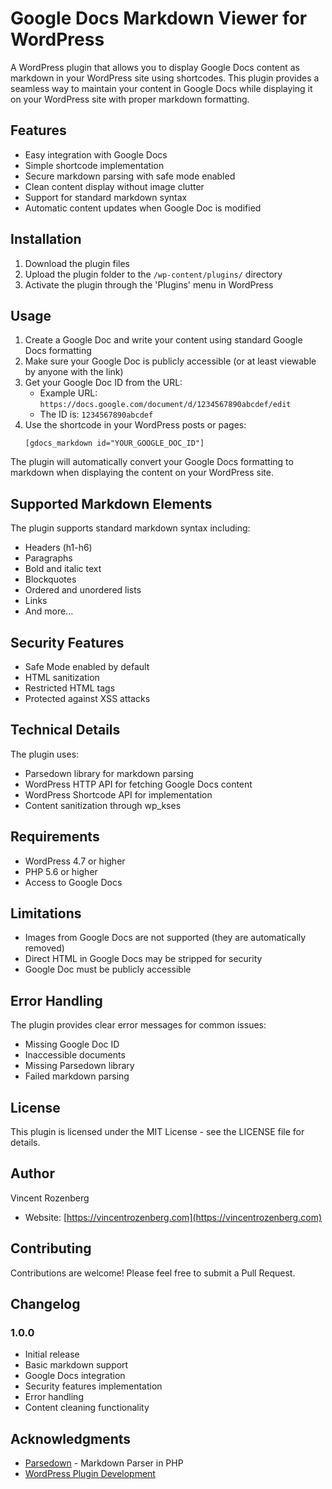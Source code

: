 # Google Docs Markdown Viewer for WordPress

A WordPress plugin that allows you to display Google Docs content as markdown in your WordPress site using shortcodes. This plugin provides a seamless way to maintain your content in Google Docs while displaying it on your WordPress site with proper markdown formatting.

## Features

- Easy integration with Google Docs
- Simple shortcode implementation
- Secure markdown parsing with safe mode enabled
- Clean content display without image clutter
- Support for standard markdown syntax
- Automatic content updates when Google Doc is modified

## Installation

1. Download the plugin files
2. Upload the plugin folder to the `/wp-content/plugins/` directory
3. Activate the plugin through the 'Plugins' menu in WordPress

## Usage

1. Create a Google Doc and write your content using standard Google Docs formatting
2. Make sure your Google Doc is publicly accessible (or at least viewable by anyone with the link)
3. Get your Google Doc ID from the URL:
   - Example URL: `https://docs.google.com/document/d/1234567890abcdef/edit`
   - The ID is: `1234567890abcdef`
4. Use the shortcode in your WordPress posts or pages:
   ```
   [gdocs_markdown id="YOUR_GOOGLE_DOC_ID"]
   ```
The plugin will automatically convert your Google Docs formatting to markdown when displaying the content on your WordPress site.

## Supported Markdown Elements

The plugin supports standard markdown syntax including:

- Headers (h1-h6)
- Paragraphs
- Bold and italic text
- Blockquotes
- Ordered and unordered lists
- Links
- And more...

## Security Features

- Safe Mode enabled by default
- HTML sanitization
- Restricted HTML tags
- Protected against XSS attacks

## Technical Details

The plugin uses:
- Parsedown library for markdown parsing
- WordPress HTTP API for fetching Google Docs content
- WordPress Shortcode API for implementation
- Content sanitization through wp_kses

## Requirements

- WordPress 4.7 or higher
- PHP 5.6 or higher
- Access to Google Docs

## Limitations

- Images from Google Docs are not supported (they are automatically removed)
- Direct HTML in Google Docs may be stripped for security
- Google Doc must be publicly accessible

## Error Handling

The plugin provides clear error messages for common issues:
- Missing Google Doc ID
- Inaccessible documents
- Missing Parsedown library
- Failed markdown parsing

## License

This plugin is licensed under the MIT License - see the LICENSE file for details.

## Author

Vincent Rozenberg
- Website: [https://vincentrozenberg.com](https://vincentrozenberg.com)

## Contributing

Contributions are welcome! Please feel free to submit a Pull Request.

## Changelog

### 1.0.0
- Initial release
- Basic markdown support
- Google Docs integration
- Security features implementation
- Error handling
- Content cleaning functionality

## Acknowledgments

- [Parsedown](https://github.com/erusev/parsedown) - Markdown Parser in PHP
- [WordPress Plugin Development](https://developer.wordpress.org/plugins/)
